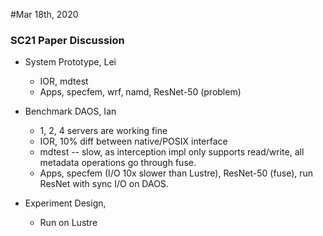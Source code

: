 #Mar 18th, 2020

### SC21 Paper Discussion

- System Prototype, Lei
  - IOR, mdtest
  - Apps, specfem, wrf, namd, ResNet-50 (problem)

- Benchmark DAOS, Ian
  - 1, 2, 4 servers are working fine
  - IOR, 10% diff between native/POSIX interface
  - mdtest -- slow, as interception impl only supports read/write, all metadata operations go through fuse.
  - Apps, specfem (I/O 10x slower than Lustre), ResNet-50 (fuse), run ResNet with sync I/O on DAOS.

- Experiment Design, 
  - Run on Lustre

